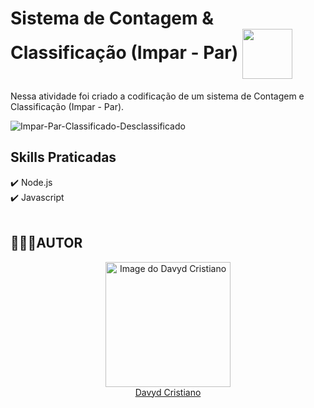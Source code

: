 # Sistema de Contagem & Classificação (Impar - Par) <img src="https://user-images.githubusercontent.com/53920878/133932972-988a224d-c3d6-485a-8c79-46afd90b97d6.png" width="80px" align="center"></img>


Nessa atividade foi criado a codificação de um sistema de Contagem e Classificação (Impar - Par).</br>


![Impar-Par-Classificado-Desclassificado](https://user-images.githubusercontent.com/53920878/134115834-4769237c-bd2f-4765-aebb-6b4b99cf7acf.gif)


## Skills Praticadas
✔️ Node.js </br>
✔️ Javascript</br>
</br>

## 👨🏻‍💻AUTOR
<a href="https://github.com/davydcristiano" style="align: center" width="90px">
  <a href="https://github.com/davydcristiano" style="align: center" width="90px">
    <a href="https://github.com/davydcristiano" style="align: center" width="90px">  
      <p align="center">
 <img src="https://avatars.githubusercontent.com/u/53920878?s=400&u=66625844b1ac8cf54c403e0f30361182c3cb27e2&v=4" width="200" alt="Image do Davyd Cristiano">
      </br>Davyd Cristiano
</p>
